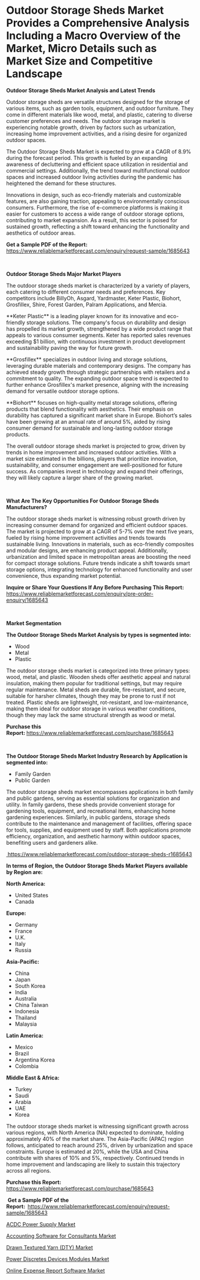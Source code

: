 <p><h1>Outdoor Storage Sheds Market Provides a Comprehensive Analysis Including a Macro Overview of the Market, Micro Details such as Market Size and Competitive Landscape</h1></p><p><strong>Outdoor Storage Sheds Market Analysis and Latest Trends</strong></p>
<p><p>Outdoor storage sheds are versatile structures designed for the storage of various items, such as garden tools, equipment, and outdoor furniture. They come in different materials like wood, metal, and plastic, catering to diverse customer preferences and needs. The outdoor storage market is experiencing notable growth, driven by factors such as urbanization, increasing home improvement activities, and a rising desire for organized outdoor spaces.</p><p>The Outdoor Storage Sheds Market is expected to grow at a CAGR of 8.9% during the forecast period. This growth is fueled by an expanding awareness of decluttering and efficient space utilization in residential and commercial settings. Additionally, the trend toward multifunctional outdoor spaces and increased outdoor living activities during the pandemic has heightened the demand for these structures. </p><p>Innovations in design, such as eco-friendly materials and customizable features, are also gaining traction, appealing to environmentally conscious consumers. Furthermore, the rise of e-commerce platforms is making it easier for customers to access a wide range of outdoor storage options, contributing to market expansion. As a result, this sector is poised for sustained growth, reflecting a shift toward enhancing the functionality and aesthetics of outdoor areas.</p></p>
<p><strong>Get a Sample PDF of the Report:&nbsp;</strong> <a href="https://www.reliablemarketforecast.com/enquiry/request-sample/1685643?utm_campaign=1159&utm_medium=2&utm_source=Github&utm_content=ia&utm_term=06102024&utm_id=outdoor-storage-sheds">https://www.reliablemarketforecast.com/enquiry/request-sample/1685643</a></p>
<p>&nbsp;</p>
<p><strong>Outdoor Storage Sheds Major Market Players</strong></p>
<p><p>The outdoor storage sheds market is characterized by a variety of players, each catering to different consumer needs and preferences. Key competitors include BillyOh, Asgard, Yardmaster, Keter Plastic, Biohort, Grosfillex, Shire, Forest Garden, Palram Applications, and Mercia. </p><p>**Keter Plastic** is a leading player known for its innovative and eco-friendly storage solutions. The company's focus on durability and design has propelled its market growth, strengthened by a wide product range that appeals to various consumer segments. Keter has reported sales revenues exceeding $1 billion, with continuous investment in product development and sustainability paving the way for future growth.</p><p>**Grosfillex** specializes in outdoor living and storage solutions, leveraging durable materials and contemporary designs. The company has achieved steady growth through strategic partnerships with retailers and a commitment to quality. The expanding outdoor space trend is expected to further enhance Grosfillex's market presence, aligning with the increasing demand for versatile outdoor storage options.</p><p>**Biohort** focuses on high-quality metal storage solutions, offering products that blend functionality with aesthetics. Their emphasis on durability has captured a significant market share in Europe. Biohort’s sales have been growing at an annual rate of around 5%, aided by rising consumer demand for sustainable and long-lasting outdoor storage products. </p><p>The overall outdoor storage sheds market is projected to grow, driven by trends in home improvement and increased outdoor activities. With a market size estimated in the billions, players that prioritize innovation, sustainability, and consumer engagement are well-positioned for future success. As companies invest in technology and expand their offerings, they will likely capture a larger share of the growing market.</p></p>
<p>&nbsp;</p>
<p><strong>What Are The Key Opportunities For Outdoor Storage Sheds Manufacturers?</strong></p>
<p><p>The outdoor storage sheds market is witnessing robust growth driven by increasing consumer demand for organized and efficient outdoor spaces. The market is projected to grow at a CAGR of 5-7% over the next five years, fueled by rising home improvement activities and trends towards sustainable living. Innovations in materials, such as eco-friendly composites and modular designs, are enhancing product appeal. Additionally, urbanization and limited space in metropolitan areas are boosting the need for compact storage solutions. Future trends indicate a shift towards smart storage options, integrating technology for enhanced functionality and user convenience, thus expanding market potential.</p></p>
<p><strong>Inquire or Share Your Questions If Any Before Purchasing This Report:</strong> <a href="https://www.reliablemarketforecast.com/enquiry/pre-order-enquiry/1685643?utm_campaign=1159&utm_medium=2&utm_source=Github&utm_content=ia&utm_term=06102024&utm_id=outdoor-storage-sheds">https://www.reliablemarketforecast.com/enquiry/pre-order-enquiry/1685643</a></p>
<p>&nbsp;</p>
<p><strong>Market Segmentation</strong></p>
<p><strong>The Outdoor Storage Sheds Market Analysis by types is segmented into:</strong></p>
<p><ul><li>Wood</li><li>Metal</li><li>Plastic</li></ul></p>
<p><p>The outdoor storage sheds market is categorized into three primary types: wood, metal, and plastic. Wooden sheds offer aesthetic appeal and natural insulation, making them popular for traditional settings, but may require regular maintenance. Metal sheds are durable, fire-resistant, and secure, suitable for harsher climates, though they may be prone to rust if not treated. Plastic sheds are lightweight, rot-resistant, and low-maintenance, making them ideal for outdoor storage in various weather conditions, though they may lack the same structural strength as wood or metal.</p></p>
<p><strong>Purchase this Report:&nbsp;</strong><a href="https://www.reliablemarketforecast.com/purchase/1685643?utm_campaign=1159&utm_medium=2&utm_source=Github&utm_content=ia&utm_term=06102024&utm_id=outdoor-storage-sheds">https://www.reliablemarketforecast.com/purchase/1685643</a></p>
<p>&nbsp;</p>
<p><strong>The Outdoor Storage Sheds Market Industry Research by Application is segmented into:</strong></p>
<p><ul><li>Family Garden</li><li>Public Garden</li></ul></p>
<p><p>The outdoor storage sheds market encompasses applications in both family and public gardens, serving as essential solutions for organization and utility. In family gardens, these sheds provide convenient storage for gardening tools, equipment, and recreational items, enhancing home gardening experiences. Similarly, in public gardens, storage sheds contribute to the maintenance and management of facilities, offering space for tools, supplies, and equipment used by staff. Both applications promote efficiency, organization, and aesthetic harmony within outdoor spaces, benefiting users and gardeners alike.</p></p>
<p><a href="https://www.reliablemarketforecast.com/outdoor-storage-sheds-r1685643?utm_campaign=1159&utm_medium=2&utm_source=Github&utm_content=ia&utm_term=06102024&utm_id=outdoor-storage-sheds">&nbsp;https://www.reliablemarketforecast.com/outdoor-storage-sheds-r1685643</a></p>
<p><strong>In terms of Region, the Outdoor Storage Sheds Market Players available by Region are:</strong></p>
<p>
    <p> <strong> North America: </strong>
        <ul>
            <li>United States</li>
            <li>Canada</li>
        </ul>
        </p> 
    <p> <strong> Europe: </strong>
        <ul>
            <li>Germany</li>
            <li>France</li>
            <li>U.K.</li>
            <li>Italy</li>
            <li>Russia</li>
        </ul>
        </p> 
    <p> <strong> Asia-Pacific: </strong>
        <ul>
            <li>China</li>
            <li>Japan</li>
            <li>South Korea</li>
            <li>India</li>
            <li>Australia</li>
            <li>China Taiwan</li>
            <li>Indonesia</li>
            <li>Thailand</li>
            <li>Malaysia</li>
        </ul>
        </p> 
    <p> <strong> Latin America: </strong>
        <ul>
            <li>Mexico</li>
            <li>Brazil</li>
            <li>Argentina Korea</li>
            <li>Colombia</li>
        </ul>
        </p> 
    <p> <strong> Middle East & Africa: </strong>
        <ul>
            <li>Turkey</li>
            <li>Saudi</li>
            <li>Arabia</li>
            <li>UAE</li>
            <li>Korea</li>
        </ul>
    </p>
    </p>
<p><p>The outdoor storage sheds market is witnessing significant growth across various regions, with North America (NA) expected to dominate, holding approximately 40% of the market share. The Asia-Pacific (APAC) region follows, anticipated to reach around 25%, driven by urbanization and space constraints. Europe is estimated at 20%, while the USA and China contribute with shares of 10% and 5%, respectively. Continued trends in home improvement and landscaping are likely to sustain this trajectory across all regions.</p></p>
<p><strong>Purchase this Report: </strong><a href="https://www.reliablemarketforecast.com/purchase/1685643?utm_campaign=1159&utm_medium=2&utm_source=Github&utm_content=ia&utm_term=06102024&utm_id=outdoor-storage-sheds">https://www.reliablemarketforecast.com/purchase/1685643</a></p>
<p>&nbsp;<strong>Get a Sample PDF of the Report:&nbsp;&nbsp;</strong><a href="https://www.reliablemarketforecast.com/enquiry/request-sample/1685643?utm_campaign=1159&utm_medium=2&utm_source=Github&utm_content=ia&utm_term=06102024&utm_id=outdoor-storage-sheds">https://www.reliablemarketforecast.com/enquiry/request-sample/1685643</a></p>
<p><strong></strong></p>
<p><p><a href="https://issuu.com/reportprime-2/docs/acdc-power-supply-market-size-2030._c22a7be9725049?utm_campaign=1159&utm_medium=2&utm_source=Github&utm_content=ia&utm_term=06102024&utm_id=outdoor-storage-sheds">ACDC Power Supply Market</a></p><p><a href="https://www.linkedin.com/pulse/accounting-software-consultants-market-consolidation-impact-structure-uufoe?utm_campaign=1159&utm_medium=2&utm_source=Github&utm_content=ia&utm_term=06102024&utm_id=outdoor-storage-sheds">Accounting Software for Consultants Market</a></p><p><a href="https://github.com/ChiragRP21/Market-Research-Report-List-6/blob/main/drawn-textured-yarn-dty-market.md?utm_campaign=1159&utm_medium=2&utm_source=Github&utm_content=ia&utm_term=06102024&utm_id=outdoor-storage-sheds">Drawn Textured Yarn (DTY) Market</a></p><p><a href="https://issuu.com/reportprime-2/docs/power-discretes-devices-modules-mar_a737dda3ec79af?utm_campaign=1159&utm_medium=2&utm_source=Github&utm_content=ia&utm_term=06102024&utm_id=outdoor-storage-sheds">Power Discretes Devices Modules Market</a></p><p><a href="https://www.linkedin.com/pulse/sustainability-trends-online-expense-report-software-industry-mfhse?utm_campaign=1159&utm_medium=2&utm_source=Github&utm_content=ia&utm_term=06102024&utm_id=outdoor-storage-sheds">Online Expense Report Software Market</a></p></p>